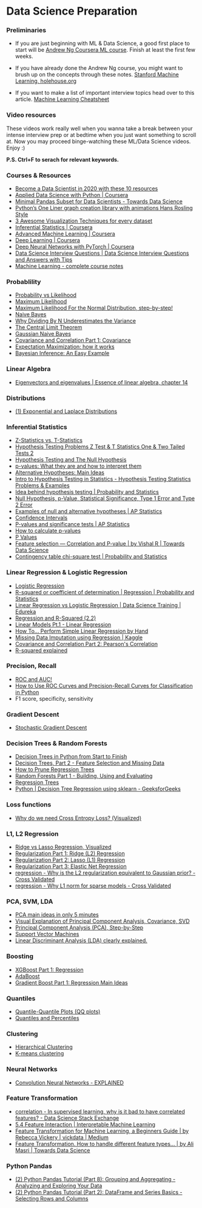 # Data Science Preparation

### Preliminaries

 - If you are just beginning with ML & Data Science, a good first place to start will be [Andrew Ng Coursera ML course](https://www.coursera.org/learn/machine-learning). Finish at least the first few weeks.

 - If you have already done the Andrew Ng course, you might want to brush up on the concepts through these notes. [Stanford Machine Learning, holehouse.org](https://www.holehouse.org/mlclass/)

 - If you want to make a list of important interview topics head over to this article. [Machine Learning Cheatsheet](https://medium.com/swlh/cheat-sheets-for-machine-learning-interview-topics-51c2bc2bab4f)

### Video resources

These videos work really well when you wanna take a break between your intense interview prep or at bedtime when you just want something to scroll at. Now you may proceed binge-watching these ML/Data Science videos. Enjoy :)

**P.S. Ctrl+F to serach for relevant keywords.**

### Courses & Resources
 - <DT><A HREF="https://towardsdatascience.com/top-10-resources-to-become-a-data-scientist-in-2020-99a315194701">Become a Data Scientist in 2020 with these 10 resources</A>
 - <DT><A HREF="https://www.coursera.org/specializations/data-science-python?ranMID=40328&ranEAID=lVarvwc5BD0&ranSiteID=lVarvwc5BD0-_4L3mvw.I6oY9SNPHAtR2Q&siteID=lVarvwc5BD0-_4L3mvw.I6oY9SNPHAtR2Q&utm_content=2&utm_medium=partners&utm_source=linkshare&utm_campaign=lVarvwc5BD0">Applied Data Science with Python | Coursera</A>
 - <DT><A HREF="https://towardsdatascience.com/minimal-pandas-subset-for-data-scientists-6355059629ae">Minimal Pandas Subset for Data Scientists - Towards Data Science</A>
 - <DT><A HREF="https://towardsdatascience.com/pythons-one-liner-graph-creation-library-with-animations-hans-rosling-style-f2cb50490396">Python’s One Liner graph creation library with animations Hans Rosling Style</A>
 - <DT><A HREF="https://towardsdatascience.com/3-awesome-visualization-techniques-for-every-dataset-9737eecacbe8">3 Awesome Visualization Techniques for every dataset</A>
 - <DT><A HREF="https://www.coursera.org/learn/inferential-statistics-intro?ranMID=40328&ranEAID=lVarvwc5BD0&ranSiteID=lVarvwc5BD0-ydEVG6k5kidzLtNqbbVQvQ&siteID=lVarvwc5BD0-ydEVG6k5kidzLtNqbbVQvQ&utm_content=2&utm_medium=partners&utm_source=linkshare&utm_campaign=lVarvwc5BD0">Inferential Statistics | Coursera</A>
 - <DT><A HREF="https://www.coursera.org/specializations/aml?ranMID=40328&ranEAID=lVarvwc5BD0&ranSiteID=lVarvwc5BD0-_1LkRNzPhJ43gzMHQzcbag&siteID=lVarvwc5BD0-_1LkRNzPhJ43gzMHQzcbag&utm_content=2&utm_medium=partners&utm_source=linkshare&utm_campaign=lVarvwc5BD0">Advanced Machine Learning | Coursera</A>
 - <DT><A HREF="https://www.coursera.org/specializations/deep-learning?ranMID=40328&ranEAID=lVarvwc5BD0&ranSiteID=lVarvwc5BD0-m3SBadPJeg1Z1rWVng39OQ&siteID=lVarvwc5BD0-m3SBadPJeg1Z1rWVng39OQ&utm_content=2&utm_medium=partners&utm_source=linkshare&utm_campaign=lVarvwc5BD0">Deep Learning | Coursera</A>
 - <DT><A HREF="https://www.coursera.org/learn/deep-neural-networks-with-pytorch?ranMID=40328&ranEAID=lVarvwc5BD0&ranSiteID=lVarvwc5BD0-Kb0qPiTtTFPC3kMQZlnqpg&siteID=lVarvwc5BD0-Kb0qPiTtTFPC3kMQZlnqpg&utm_content=2&utm_medium=partners&utm_source=linkshare&utm_campaign=lVarvwc5BD0">Deep Neural Networks with PyTorch | Coursera</A>
 - <DT><A HREF="https://www.youtube.com/watch?v=7YuTmLvs1Dc">Data Science Interview Questions | Data Science Interview Questions and Answers with Tips</A>
 - <DT><A HREF="http://www.holehouse.org/mlclass/">Machine Learning - complete course notes</A>

### Probablility
 - <DT><A HREF="https://www.youtube.com/watch?v=pYxNSUDSFH4">Probability vs Likelihood</A>
 - <DT><A HREF="https://www.youtube.com/watch?v=XepXtl9YKwc">Maximum Likelihood</A>
 - <DT><A HREF="https://www.youtube.com/watch?v=Dn6b9fCIUpM">Maximum Likelihood For the Normal Distribution, step-by-step!</A>
 - <DT><A HREF="https://www.youtube.com/watch?v=O2L2Uv9pdDA">Naive Bayes</A>
 - <DT><A HREF="https://www.youtube.com/watch?v=sHRBg6BhKjI">Why Dividing By N Underestimates the Variance</A>
 - <DT><A HREF="https://www.youtube.com/watch?v=YAlJCEDH2uY">The Central Limit Theorem</A>
 - <DT><A HREF="https://www.youtube.com/watch?v=H3EjCKtlVog">Gaussian Naive Bayes</A>
 - <DT><A HREF="https://www.youtube.com/watch?v=qtaqvPAeEJY">Covariance and Correlation Part 1: Covariance</A>
 - <DT><A HREF="https://www.youtube.com/watch?v=iQoXFmbXRJA">Expectation Maximization: how it works</A>
 - <DT><A HREF="https://www.youtube.com/watch?v=I4dkEALQv34">Bayesian Inference: An Easy Example</A>

### Linear Algebra
 - <DT><A HREF="https://m.youtube.com/watch?feature=youtu.be&v=PFDu9oVAE-g">Eigenvectors and eigenvalues | Essence of linear algebra, chapter 14</A>

### Distributions
 - <DT><A HREF="https://www.youtube.com/watch?v=5ptp4naoYEo">(1) Exponential and Laplace Distributions</A>
 
 
### Inferential Statistics
 - <DT><A HREF="https://www.youtube.com/watch?v=DEkPZv5ppHI">Z-Statistics vs. T-Statistics</A>
 - <DT><A HREF="https://www.youtube.com/watch?v=zJ8e_wAWUzE">Hypothesis Testing Problems Z Test & T Statistics One & Two Tailed Tests 2</A>
 - <DT><A HREF="https://www.youtube.com/watch?v=0oc49DyA3hU">Hypothesis Testing and The Null Hypothesis</A>
 - <DT><A HREF="https://www.youtube.com/watch?v=vemZtEM63GY">p-values: What they are and how to interpret them</A>
 - <DT><A HREF="https://www.youtube.com/watch?v=5koKb5B_YWo">Alternative Hypotheses: Main Ideas</A>
 - <DT><A HREF="https://www.youtube.com/watch?v=VK-rnA3-41c">Intro to Hypothesis Testing in Statistics - Hypothesis Testing Statistics Problems &amp; Examples</A>
 - <DT><A HREF="https://www.youtube.com/watch?v=dpGmVV0-4jc">Idea behind hypothesis testing | Probability and Statistics</A>
 - <DT><A HREF="https://www.youtube.com/watch?v=YSwmpAmLV2s">Null Hypothesis, p-Value, Statistical Significance, Type 1 Error and Type 2 Error</A>
 - <DT><A HREF="https://www.youtube.com/watch?v=_3_6wjycJdk">Examples of null and alternative hypotheses | AP Statistics</A>
 - <DT><A HREF="https://www.youtube.com/watch?v=TqOeMYtOc1w">Confidence Intervals</A>
 - <DT><A HREF="https://www.youtube.com/watch?v=KS6KEWaoOOE">P-values and significance tests | AP Statistics</A>
 - <DT><A HREF="https://www.youtube.com/watch?v=JQc3yx0-Q9E">How to calculate p-values</A>
 - <DT><A HREF="https://www.youtube.com/watch?v=5Z9OIYA8He8">P Values</A>
 - <DT><A HREF="https://towardsdatascience.com/feature-selection-correlation-and-p-value-da8921bfb3cf">Feature selection — Correlation and P-value | by Vishal R | Towards Data Science</A>
 - <DT><A HREF="https://www.youtube.com/watch?v=hpWdDmgsIRE">Contingency table chi-square test | Probability and Statistics</A>

### Linear Regression & Logistic Regression
 - <DT><A HREF="https://www.youtube.com/watch?v=yIYKR4sgzI8">Logistic Regression</A>
 - <DT><A HREF="https://www.youtube.com/watch?v=lng4ZgConCM">R-squared or coefficient of determination | Regression | Probability and Statistics</A>
 - <DT><A HREF="https://www.youtube.com/watch?v=OCwZyYH14uw">Linear Regression vs Logistic Regression | Data Science Training | Edureka</A>
 - <DT><A HREF="https://www.youtube.com/watch?v=Q-TtIPF0fCU">Regression and R-Squared (2.2)</A>
 - <DT><A HREF="https://www.youtube.com/watch?v=nk2CQITm_eo">Linear Models Pt.1 - Linear Regression</A>
 - <DT><A HREF="https://www.youtube.com/watch?v=GhrxgbQnEEU">How To... Perform Simple Linear Regression by Hand</A>
 - <DT><A HREF="https://www.kaggle.com/shashankasubrahmanya/missing-data-imputation-using-regression">Missing Data Imputation using Regression | Kaggle</A>
 - <DT><A HREF="https://www.youtube.com/watch?v=xZ_z8KWkhXE">Covariance and Correlation Part 2: Pearson&#39;s Correlation</A>
 - <DT><A HREF="https://www.youtube.com/watch?v=2AQKmw14mHM">R-squared explained</A>
 
### Precision, Recall
 - <DT><A HREF="https://www.youtube.com/watch?v=4jRBRDbJemM">ROC and AUC!</A>
 - <DT><A HREF="https://machinelearningmastery.com/roc-curves-and-precision-recall-curves-for-classification-in-python/">How to Use ROC Curves and Precision-Recall Curves for Classification in Python</A>
 - F1 score, specificity, sensitivity

### Gradient Descent
 - <DT><A HREF="https://www.youtube.com/watch?v=vMh0zPT0tLI">Stochastic Gradient Descent</A>
 
### Decision Trees & Random Forests
 - <DT><A HREF="https://www.youtube.com/watch?v=q90UDEgYqeI">Decision Trees in Python from Start to Finish</A>
 - <DT><A HREF="https://www.youtube.com/watch?v=wpNl-JwwplA">Decision Trees, Part 2 - Feature Selection and Missing Data</A>
 - <DT><A HREF="https://www.youtube.com/watch?v=D0efHEJsfHo">How to Prune Regression Trees</A>
 - <DT><A HREF="https://www.youtube.com/watch?v=J4Wdy0Wc_xQ">Random Forests Part 1 - Building, Using and Evaluating</A>
 - <DT><A HREF="https://www.youtube.com/watch?v=g9c66TUylZ4">Regression Trees</A>
 - <DT><A HREF="https://www.geeksforgeeks.org/python-decision-tree-regression-using-sklearn/?ref=rp">Python | Decision Tree Regression using sklearn - GeeksforGeeks</A>
 
### Loss functions
 - <DT><A HREF="https://www.youtube.com/watch?v=gIx974WtVb4">Why do we need Cross Entropy Loss? (Visualized)</A>

### L1, L2 Regression
 - <DT><A HREF="https://www.youtube.com/watch?v=Xm2C_gTAl8c">Ridge vs Lasso Regression, Visualized</A>
 - <DT><A HREF="https://www.youtube.com/watch?v=Q81RR3yKn30">Regularization Part 1: Ridge (L2) Regression</A>
 - <DT><A HREF="https://www.youtube.com/watch?v=NGf0voTMlcs">Regularization Part 2: Lasso (L1) Regression</A>
 - <DT><A HREF="https://www.youtube.com/watch?v=1dKRdX9bfIo">Regularization Part 3: Elastic Net Regression</A>
 - <DT><A HREF="https://stats.stackexchange.com/questions/163388/why-is-the-l2-regularization-equivalent-to-gaussian-prior">regression - Why is the L2 regularization equivalent to Gaussian prior? - Cross Validated</A>
 - <DT><A HREF="https://stats.stackexchange.com/questions/45643/why-l1-norm-for-sparse-models">regression - Why L1 norm for sparse models - Cross Validated</A>
 
### PCA, SVM, LDA
 - <DT><A HREF="https://www.youtube.com/watch?v=HMOI_lkzW08">PCA main ideas in only 5 minutes</A>
 - <DT><A HREF="https://www.youtube.com/watch?v=5HNr_j6LmPc">Visual Explanation of Principal Component Analysis, Covariance, SVD</A>
 - <DT><A HREF="https://www.youtube.com/watch?v=FgakZw6K1QQ">Principal Component Analysis (PCA), Step-by-Step</A>
 - <DT><A HREF="https://www.youtube.com/watch?v=efR1C6CvhmE">Support Vector Machines</A>
 - <DT><A HREF="https://www.youtube.com/watch?v=azXCzI57Yfc">Linear Discriminant Analysis (LDA) clearly explained.</A>
 
### Boosting
 - <DT><A HREF="https://www.youtube.com/watch?v=OtD8wVaFm6E">XGBoost Part 1: Regression</A>
 - <DT><A HREF="https://www.youtube.com/watch?v=LsK-xG1cLYA">AdaBoost</A>
 - <DT><A HREF="https://www.youtube.com/watch?v=3CC4N4z3GJc">Gradient Boost Part 1: Regression Main Ideas</A>

### Quantiles
 - <DT><A HREF="https://www.youtube.com/watch?v=okjYjClSjOg">Quantile-Quantile Plots (QQ plots)</A>
 - <DT><A HREF="https://www.youtube.com/watch?v=IFKQLDmRK0Y">Quantiles and Percentiles</A>

### Clustering
 - <DT><A HREF="https://www.youtube.com/watch?v=7xHsRkOdVwo">Hierarchical Clustering</A>
 - <DT><A HREF="https://www.youtube.com/watch?v=4b5d3muPQmA">K-means clustering</A>

### Neural Networks
 - <DT><A HREF="https://www.youtube.com/watch?v=m8pOnJxOcqY">Convolution Neural Networks - EXPLAINED</A>

### Feature Transformation

 - <DT><A HREF="https://datascience.stackexchange.com/questions/24452/in-supervised-learning-why-is-it-bad-to-have-correlated-features">correlation - In supervised learning, why is it bad to have correlated features? - Data Science Stack Exchange</A>
 - <DT><A HREF="https://christophm.github.io/interpretable-ml-book/interaction.html">5.4 Feature Interaction | Interpretable Machine Learning</A>
 - <DT><A HREF="https://medium.com/vickdata/four-feature-types-and-how-to-transform-them-for-machine-learning-8693e1c24e80">Feature Transformation for Machine Learning, a Beginners Guide | by Rebecca Vickery | vickdata | Medium</A>
 - <DT><A HREF="https://towardsdatascience.com/apache-spark-mllib-tutorial-7aba8a1dce6e">Feature Transformation. How to handle different feature types… | by Ali Masri | Towards Data Science</A> 

### Python Pandas
 - <DT><A HREF="https://www.youtube.com/watch?v=txMdrV1Ut64">(2) Python Pandas Tutorial (Part 8): Grouping and Aggregating - Analyzing and Exploring Your Data</A>
 - <DT><A HREF="https://www.youtube.com/watch?v=zmdjNSmRXF4&list=PL-osiE80TeTsWmV9i9c58mdDCSskIFdDS&index=2">(2) Python Pandas Tutorial (Part 2): DataFrame and Series Basics - Selecting Rows and Columns</A>
